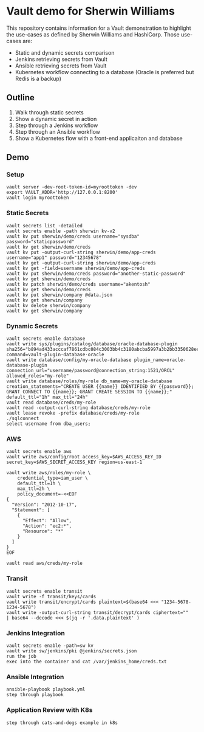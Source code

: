 # Vault demo for Sherwin Williams
This repository contains information for a Vault demonstration to highlight the use-cases as defined by Sherwin Williams and HashiCorp. Those use-cases are:

- Static and dynamic secrets comparison
- Jenkins retrieving secrets from Vault
- Ansible retrieving secrets from Vault
- Kubernetes workflow connecting to a database (Oracle is preferred but Redis is a backup)

## Outline

1. Walk through static secrets
1. Show a dynamic secret in action
1. Step through a Jenkins workflow
1. Step through an Ansible workflow
1. Show a Kubernetes flow with a front-end applicaiton and database

## Demo

### Setup
    vault server -dev-root-token-id=myroottoken -dev
    export VAULT_ADDR='http://127.0.0.1:8200'
    vault login myroottoken

### Static Secrets
    vault secrets list -detailed
    vault secrets enable -path sherwin kv-v2
    vault kv put sherwin/demo/creds username="sysdba" password="staticpassword"
    vault kv get sherwin/demo/creds
    vault kv put -output-curl-string sherwin/demo/app-creds username="app1" password="12345678"
    vault kv get -output-curl-string sherwin/demo/app-creds
    vault kv get -field=username sherwin/demo/app-creds
    vault kv put sherwin/demo/creds password="another-static-password"
    vault kv get sherwin/demo/creds
    vault kv patch sherwin/demo/creds username="akentosh"
    vault kv get sherwin/demo/creds
    vault kv put sherwin/company @data.json
    vault kv get sherwin/company
    vault kv delete sherwin/company
    vault kv get sherwin/company

### Dynamic Secrets
    vault secrets enable database
    vault write sys/plugins/catalog/database/oracle-database-plugin sha256="b894ad433acccaf7861cdbc084c3003bb4c3180abcba5997a3b2bb3350628ee2" command=vault-plugin-database-oracle
    vault write database/config/my-oracle-database plugin_name=oracle-database-plugin connection_url="username/password@connection_string:1521/ORCL" allowed_roles="my-role"
    vault write database/roles/my-role db_name=my-oracle-database creation_statements="CREATE USER {{name}} IDENTIFIED BY {{password}}; GRANT CONNECT TO {{name}}; GRANT CREATE SESSION TO {{name}};" default_ttl="1h" max_ttl="24h"
    vault read database/creds/my-role 
    vault read -output-curl-string database/creds/my-role
    vault lease revoke -prefix database/creds/my-role
    ./sqlconnect
    select username from dba_users;

### AWS
    vault secrets enable aws
    vault write aws/config/root access_key=$AWS_ACCESS_KEY_ID secret_key=$AWS_SECRET_ACCESS_KEY region=us-east-1

    vault write aws/roles/my-role \
        credential_type=iam_user \
        default_ttl=1h \
        max_ttl=2h \
        policy_document=-<<EOF
    {
      "Version": "2012-10-17",
      "Statement": [
        {
          "Effect": "Allow",
          "Action": "ec2:*",
          "Resource": "*"
        }
      ]
    }
    EOF

    vault read aws/creds/my-role

### Transit

    vault secrets enable transit
    vault write -f transit/keys/cards
    vault write transit/encrypt/cards plaintext=$(base64 <<< "1234-5678-1234-5678")
    vault write -output-curl-string transit/decrypt/cards ciphertext=""
    | base64 --decode <<< $(jq -r '.data.plaintext' ) 

### Jenkins Integration
    vault secrets enable -path=sw kv
    vault write sw/jenkins/pki @jenkins/secrets.json
    run the job
    exec into the container and cat /var/jenkins_home/creds.txt

### Ansible Integration
    ansible-playbook playbook.yml
    step through playbook

### Application Review with K8s
    step through cats-and-dogs example in k8s
